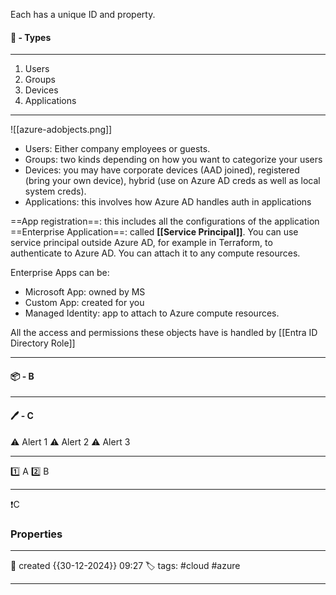 Each has a unique ID and property.

#### 🚀 - Types
---
1. Users
2. Groups
3. Devices
4. Applications
---

![[azure-adobjects.png]]

- Users: Either company employees or guests.
- Groups: two kinds depending on how you want to categorize your users
- Devices: you may have corporate devices (AAD joined), registered (bring your own device), hybrid (use on Azure AD creds as well as local system creds).
- Applications: this involves how Azure AD handles auth in applications

==App registration==: this includes all the configurations of the application
==Enterprise Application==: called **[[Service Principal]]**. You can use service principal outside Azure AD, for example in Terraform, to authenticate to Azure AD. You can attach it to any compute resources. 

Enterprise Apps can be:
- Microsoft App: owned by MS
- Custom App: created for you
- Managed Identity: app to attach to Azure compute resources.

All the access and permissions these objects have is handled by [[Entra ID Directory Role]]


---
#### 📦 - B
--- 

#### 🖊️ - C


⚠ Alert 1
⚠ Alert 2
⚠ Alert 3


--- 

 1️⃣ A
 2️⃣ B
 
--- 

❗C


### Properties
---
📆 created   {{30-12-2024}} 09:27
🏷️ tags: #cloud #azure 

---
